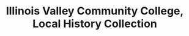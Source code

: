 ---
layout: repo
title: "Illinois Valley Community College, Local History Collection"
id: 16003
permalink: repos/16003/
---